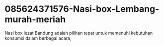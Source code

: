 # 085624371576-Nasi-box-Lembang-murah-meriah
Nasi box lezat Bandung adalah pilihan tepat untuk memenuhi kebutuhan konsumsi dalam berbagai acara, 
